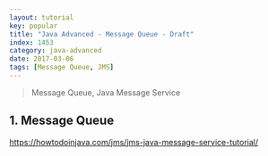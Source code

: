 ```yaml
---
layout: tutorial
key: popular
title: "Java Advanced - Message Queue - Draft"
index: 1453
category: java-advanced
date: 2017-03-06
tags: [Message Queue, JMS]
---
```


> Message Queue, Java Message Service

## 1. Message Queue
https://howtodoinjava.com/jms/jms-java-message-service-tutorial/

